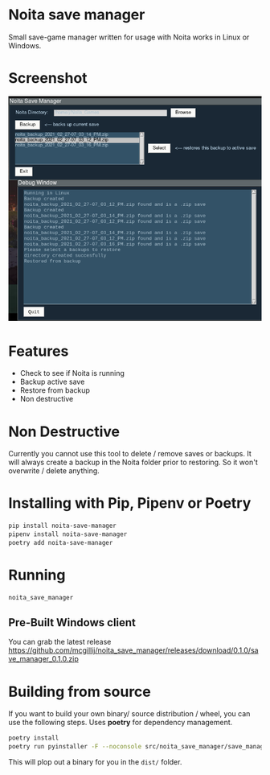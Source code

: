 # Noita save manager

Small save-game manager written for usage with Noita works in Linux or Windows.

# Screenshot

![Noita save manager](https://raw.githubusercontent.com/mcgillij/noita_save_manager/main/images/noita_save_manager.png)

# Features
* Check to see if Noita is running
* Backup active save
* Restore from backup
* Non destructive

# Non Destructive
Currently you cannot use this tool to delete / remove saves or backups.
It will always create a backup in the Noita folder prior to restoring. So it won't overwrite / delete anything.

# Installing with Pip, Pipenv or Poetry

``` bash
pip install noita-save-manager
pipenv install noita-save-manager
poetry add noita-save-manager
```
# Running

``` bash
noita_save_manager
```

## Pre-Built Windows client

You can grab the latest release https://github.com/mcgillij/noita_save_manager/releases/download/0.1.0/save_manager_0.1.0.zip

# Building from source

If you want to build your own binary/ source distribution / wheel, you can use the following steps. Uses **poetry** for dependency management.

``` bash
poetry install
poetry run pyinstaller -F --noconsole src/noita_save_manager/save_manager.py
```

This will plop out a binary for you in the `dist/` folder.
